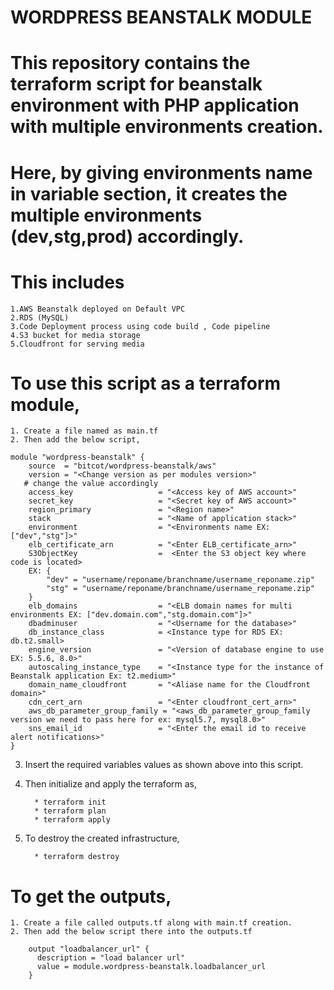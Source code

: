 # WORDPRESS BEANSTALK MODULE

# This repository contains the terraform script for beanstalk environment with PHP application with multiple environments creation.

# Here, by giving environments name in variable section, it creates the multiple environments (dev,stg,prod) accordingly.

# This includes
    1.AWS Beanstalk deployed on Default VPC
    2.RDS (MySQL) 
    3.Code Deployment process using code build , Code pipeline
    4.S3 bucket for media storage
    5.Cloudfront for serving media

# To use this script as a terraform module,
    1. Create a file named as main.tf
    2. Then add the below script,
   
    module "wordpress-beanstalk" {
        source  = "bitcot/wordpress-beanstalk/aws"
        version = "<Change version as per modules version>"
       # change the value accordingly 
        access_key                   = "<Access key of AWS account>"
        secret_key                   = "<Secret key of AWS account>"
        region_primary               = "<Region name>"
        stack                        = "<Name of application stack>"
        environment                  = "<Environments name EX: ["dev","stg"]>"
        elb_certificate_arn          = "<Enter ELB_certificate_arn>" 
        S3ObjectKey                  =  <Enter the S3 object key where code is located> 
        EX: {
            "dev" = "username/reponame/branchname/username_reponame.zip"
            "stg" = "username/reponame/branchname/username_reponame.zip"
        }
        elb_domains                  = "<ELB domain names for multi environments EX: ["dev.domain.com","stg.domain.com"]>"
        dbadminuser                  = "<Username for the database>"
        db_instance_class            = <Instance type for RDS EX: db.t2.small>
        engine_version               = "<Version of database engine to use EX: 5.5.6, 8.0>"
        autoscaling_instance_type    = "<Instance type for the instance of Beanstalk application Ex: t2.medium>" 
        domain_name_cloudfront       = "<Aliase name for the Cloudfront domain>"
        cdn_cert_arn                 = "<Enter cloudfront_cert_arn>"
        aws_db_parameter_group_family = "<aws_db_parameter_group_family version we need to pass here for ex: mysql5.7, mysql8.0>"
        sns_email_id                 = "<Enter the email id to receive alert notifications>"
    }
    
3. Insert the required variables values as shown above into this script.
4. Then initialize and apply the terraform as,

         * terraform init
         * terraform plan 
         * terraform apply 

5. To destroy the created infrastructure,

         * terraform destroy
         
# To get the outputs, 
    
    1. Create a file called outputs.tf along with main.tf creation.
    2. Then add the below script there into the outputs.tf

        output "loadbalancer_url" {
          description = "load balancer url"
          value = module.wordpress-beanstalk.loadbalancer_url
        }